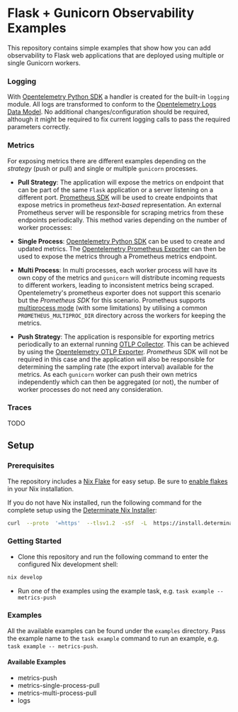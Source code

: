# Flask + Gunicorn Observability Examples

This repository contains simple examples that show how you can add observability to Flask web applications that are deployed using multiple or single Gunicorn workers.

### Logging

With [Opentelemetry Python SDK](https://opentelemetry.io/docs/languages/python/instrumentation) a handler is created for the built-in `logging` module. All logs are transformed to conform to the [Opentelemetry Logs Data Model](https://opentelemetry.io/docs/specs/otel/logs/data-model/#log-and-event-record-definition). No additional changes/configuration should be required, although it might be required to fix current logging calls to pass the required parameters correctly.

### Metrics

For exposing metrics there are different examples depending on the _strategy_ (push or pull) and single or multiple `gunicorn` processes.

- **Pull Strategy**: The application will expose the metrics on endpoint that can be part of the same `Flask` application or a server listening on a different port. [Prometheus SDK](https://prometheus.github.io/client_python) will be used to create endpoints that expose metrics in prometheus _text-based_ representation. An external Prometheus server will be responsible for scraping metrics from these endpoints periodically. This method varies depending on the number of worker processes:

- **Single Process**: [Opentelemetry Python SDK](https://opentelemetry.io/docs/languages/python/instrumentation) can be used to create and updated metrics. The [Opentelemetry Prometheus Exporter](https://opentelemetry.io/docs/languages/python/exporters/#prometheus) can then be used to expose the metrics through a Prometheus metrics endpoint.

- **Multi Process**: In multi processes, each worker process will have its own copy of the metrics and `gunicorn` will distribute incoming requests to different workers, leading to inconsistent metrics being scraped. Opentelemetry's prometheus exporter does not support this scenario but the _Prometheus SDK_ for this scenario. Prometheus supports [multiprocess mode](https://prometheus.github.io/client_python/multiprocess) (with some limitations) by utilising a common `PROMETHEUS_MULTIPROC_DIR` directory across the workers for keeping the metrics.

- **Push Strategy**: The application is responsible for exporting metrics periodically to an external running [OTLP Collector](https://github.com/open-telemetry/opentelemetry-collector). This can be achieved by using the [Opentelemetry OTLP Exporter](https://opentelemetry.io/docs/languages/python/exporters/#otlp). _Prometheus_ SDK will not be required in this case and the application will also be responsible for determining the sampling rate (the export interval) available for the metrics. As each `gunicorn` worker can push their own metrics independently which can then be aggregated (or not), the number of worker processes do not need any consideration.

### Traces

TODO

## Setup

### Prerequisites

The repository includes a [Nix Flake](https://nix.dev/concepts/flakes.html) for easy setup. Be sure to [enable flakes](https://nixos.wiki/wiki/Flakes) in your Nix installation.

If you do not have Nix installed, run the following command for the complete setup using the [Determinate Nix Installer](https://github.com/DeterminateSystems/nix-installer):

```bash
curl  --proto  '=https'  --tlsv1.2  -sSf  -L  https://install.determinate.systems/nix | sh  -s  --  install
```

### Getting Started

- Clone this repository and run the following command to enter the configured Nix development shell:

```bash
nix develop
```

- Run one of the examples using the example task, e.g. `task example -- metrics-push`

### Examples

All the available examples can be found under the `examples` directory. Pass the example name to the `task example` command to run an example, e.g. `task example -- metrics-push`.

#### Available Examples

- metrics-push
- metrics-single-process-pull
- metrics-multi-process-pull
- logs
